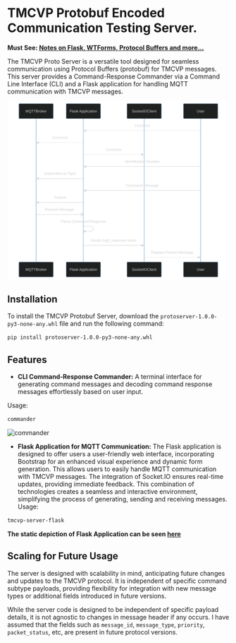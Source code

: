 # TMCVP Protobuf Encoded Communication Testing Server.


**Must See: [Notes on Flask, WTForms, Protocol Buffers and more…](Notes)**


<!-- index.rst content start -->

The TMCVP Proto Server is a versatile tool designed for seamless communication using Protocol Buffers (protobuf) for TMCVP messages. This server provides a Command-Response Commander via a Command Line Interface (CLI) and a Flask application for handling MQTT communication with TMCVP messages.

![sequence-diagram](docs/_static/sequence-diagram-dark.svg)


## Installation

To install the TMCVP Protobuf Server, download the `protoserver-1.0.0-py3-none-any.whl` file and run the following command:

```bash
pip install protoserver-1.0.0-py3-none-any.whl
```

## Features

- **CLI Command-Response Commander:** A terminal interface for generating command messages and decoding command response messages effortlessly based on user input. 

Usage:
```bash
commander
```

![commander](docs/_static/commander.gif)

- **Flask Application for MQTT Communication:** The Flask application is designed to offer users a user-friendly web interface, incorporating Bootstrap for an enhanced visual experience and dynamic form generation. This allows users to easily handle MQTT communication with TMCVP messages. The integration of Socket.IO ensures real-time updates, providing immediate feedback. This combination of technologies creates a seamless and interactive environment, simplifying the process of generating, sending and receiving messages. 
Usage:
```bash
tmcvp-server-flask
```

**The static depiction of Flask Application can be seen [here](https://abd-01.github.io/Flask-Protobuf/demo-protoserver.html)**

## Scaling for Future Usage

The server is designed with scalability in mind, anticipating future changes and updates to the TMCVP protocol. It is independent of specific command subtype payloads, providing flexibility for integration with new message types or additional fields introduced in future versions.

While the server code is designed to be independent of specific payload details, it is not agnostic to changes in message header if any occurs. I have assumed that the fields such as  `message_id`, `message_type`, `priority`, `packet_status`, etc, are present in future protocol versions.